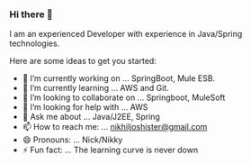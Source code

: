 ### Hi there 👋

I am an experienced Developer with experience in Java/Spring technologies.

Here are some ideas to get you started:

- 🔭 I’m currently working on ... SpringBoot, Mule ESB.
- 🌱 I’m currently learning ... AWS and Git.
- 👯 I’m looking to collaborate on ... Springboot, MuleSoft
- 🤔 I’m looking for help with ... AWS
- 💬 Ask me about ... Java/J2EE, Spring
- 📫 How to reach me: ... nikhiljoshister@gmail.com
- 😄 Pronouns: ... Nick/Nikky
- ⚡ Fun fact: ... The learning curve is never down 
